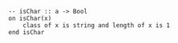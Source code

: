 ```applescript
-- isChar :: a -> Boolon isChar(x)	class of x is string and length of x is 1end isChar
```